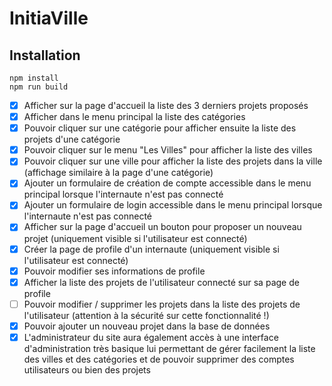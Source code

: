 # InitiaVille

## Installation

```shell script
npm install
npm run build
```



- [x] Afficher sur la page d'accueil la liste des 3 derniers projets proposés
- [x] Afficher dans le menu principal la liste des catégories
- [x] Pouvoir cliquer sur une catégorie pour afficher ensuite la liste des projets d'une catégorie
- [x] Pouvoir cliquer sur le menu "Les Villes" pour afficher la liste des villes
- [x] Pouvoir cliquer sur une ville pour afficher la liste des projets dans la ville (affichage similaire à la page d'une catégorie)
- [x] Ajouter un formulaire de création de compte accessible dans le menu principal lorsque l'internaute n'est pas connecté
- [x] Ajouter un formulaire de login accessible dans le menu principal lorsque l'internaute n'est pas connecté
- [X] Afficher sur la page d'accueil un bouton pour proposer un nouveau projet (uniquement visible si l'utilisateur est connecté)
- [X] Créer la page de profile d'un internaute (uniquement visible si l'utilisateur est connecté)
- [x] Pouvoir modifier ses informations de profile
- [x] Afficher la liste des projets de l'utilisateur connecté sur sa page de profile
- [ ] Pouvoir modifier / supprimer les projets dans la liste des projets de l'utilisateur (attention à la sécurité sur cette fonctionnalité !)
- [x] Pouvoir ajouter un nouveau projet dans la base de données
- [x] L'administrateur du site aura également accès à une interface d'administration très basique lui permettant de gérer facilement la liste des villes et des catégories et de pouvoir supprimer des comptes utilisateurs ou bien des projets
